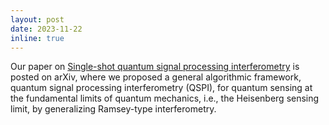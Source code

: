 ```yaml
---
layout: post
date: 2023-11-22
inline: true
---
```


Our paper on [Single-shot quantum signal processing interferometry](https://arxiv.org/abs/2311.13703) is posted on arXiv, where we proposed a general algorithmic framework, quantum signal processing interferometry (QSPI), for quantum sensing at the fundamental limits of quantum mechanics, i.e., the Heisenberg sensing limit, by generalizing Ramsey-type interferometry.
